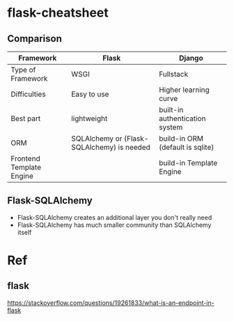 # flask-cheatsheet

## Comparison
| Framework | Flask | Django |
| --- | --- | --- |
| Type of Framework | WSGI | Fullstack |
| Difficulties | Easy to use | Higher learning curve |
| Best part | lightweight | built-in authentication system |
| ORM | SQLAlchemy or (Flask-SQLAlchemy) is needed | build-in ORM (default is sqlite) |
| Frontend Template Engine |  | build-in Template Engine |

## Flask-SQLAlchemy
* Flask-SQLAlchemy creates an additional layer you don't really need
* Flask-SQLAlchemy has much smaller community than SQLAlchemy itself

# Ref
## flask
https://stackoverflow.com/questions/19261833/what-is-an-endpoint-in-flask



